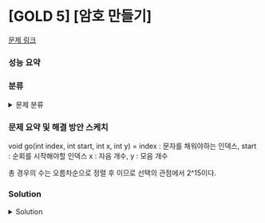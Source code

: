 # [GOLD 5] [암호 만들기]

[문제 링크](https://www.acmicpc.net/problem/1759) 

### 성능 요약

### 분류

<details><summary>문제 분류</summary> 

[브루트포스]

</details>

### 문제 요약 및 해결 방안 스케치

void go(int index, int start, int x, int y) = index : 문자를 채워야하는 인덱스, start : 순회를 시작해야할 인덱스 x : 자음 개수, y : 모음 개수

총 경우의 수는 오름차순으로 정렬 후 이므로 선택의 관점에서 2^15이다. 

### Solution

<details><summary>Solution</summary> 

[Source Code]

</details>
